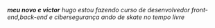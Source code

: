 ****meu novo e victor*** hugo estou fazendo curso de desenvolvedor front-end,back-end e cibersegurança*
*ando de skate no tempo livre* 
